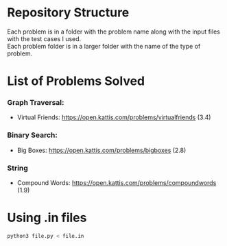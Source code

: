 # Repository Structure 
Each problem is in a folder with the problem name along with the input files with the test cases I used. <br />
Each problem folder is in a larger folder with the name of the type of problem.

# List of Problems Solved
### Graph Traversal:
- Virtual Friends: https://open.kattis.com/problems/virtualfriends (3.4) <br />

### Binary Search:
- Big Boxes: https://open.kattis.com/problems/bigboxes (2.8) <br />

### String
- Compound Words: https://open.kattis.com/problems/compoundwords (1.9)

# Using .in files
```bash
python3 file.py < file.in
```
